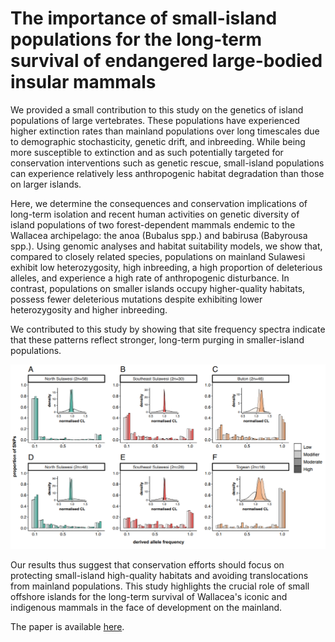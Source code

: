 
# The importance of small-island populations for the long-term survival of endangered large-bodied insular mammals

We provided a small contribution to this study on the genetics of island populations of large vertebrates.
These populations have experienced higher extinction rates than mainland populations over long timescales due to demographic stochasticity, genetic drift, and inbreeding. 
While being more susceptible to extinction and as such potentially targeted for conservation interventions such as genetic rescue, small-island populations can experience relatively less anthropogenic habitat degradation than those on larger islands. 

Here, we determine the consequences and conservation implications of long-term isolation and recent human activities on genetic diversity of island populations of two forest-dependent mammals endemic to the Wallacea archipelago: the anoa (Bubalus spp.) and babirusa (Babyrousa spp.). 
Using genomic analyses and habitat suitability models, we show that, compared to closely related species, populations on mainland Sulawesi exhibit low heterozygosity, high inbreeding, a high proportion of deleterious alleles, and experience a high rate of anthropogenic disturbance. 
In contrast, populations on smaller islands occupy higher-quality habitats, possess fewer deleterious mutations despite exhibiting lower heterozygosity and higher inbreeding. 

We contributed to this study by showing that site frequency spectra indicate that these patterns reflect stronger, long-term purging in smaller-island populations. 

![](/assets/Island_figure.png)


Our results thus suggest that conservation efforts should focus on protecting small-island high-quality habitats and avoiding translocations from mainland populations. This study highlights the crucial role of small offshore islands for the long-term survival of Wallacea's iconic and indigenous mammals in the face of development on the mainland.

The paper is available [here](/assets/Island_paper.png).


